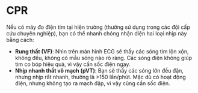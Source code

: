 # CPR  
Nếu có máy đo điện tim tại hiện trường (thường sử dụng trong các đội cấp cứu chuyên nghiệp), bạn có thể nhanh chóng nhận diện hai loại nhịp này bằng cách:  
  
- **Rung thất (VF)**: Nhìn trên màn hình ECG sẽ thấy các sóng tim lộn xộn, không đều, không có mẫu sóng nào rõ ràng. Các sóng điện không giúp tim co bóp hiệu quả, vì vậy cần sốc điện ngay.  
- **Nhịp nhanh thất vô mạch (pVT)**: Bạn sẽ thấy các sóng lớn đều đặn, nhưng nhịp rất nhanh, thường là >150 lần/phút. Mặc dù có hoạt động điện, nhưng không tạo ra mạch đập, vì vậy cũng cần sốc điện.